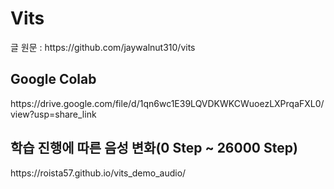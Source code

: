 <h1>Vits</h1>
글 원문 : https://github.com/jaywalnut310/vits

<h2>Google Colab</h2>
https://drive.google.com/file/d/1qn6wc1E39LQVDKWKCWuoezLXPrqaFXL0/view?usp=share_link

<h2>학습 진행에 따른 음성 변화(0 Step ~ 26000 Step)</h2>
https://roista57.github.io/vits_demo_audio/

